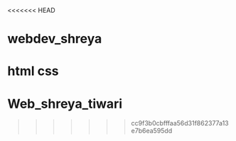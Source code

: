 <<<<<<< HEAD
# webdev_shreya
html css
=======
# Web_shreya_tiwari
>>>>>>> cc9f3b0cbfffaa56d31f862377a13e7b6ea595dd
